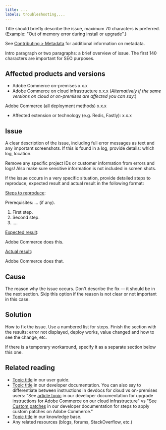 ```yaml
---
title: ...
labels: troubleshooting,...
---
```


Title should briefly describe the issue, maximum 70 characters is preferred.<br/>
(Example: "Out of memory error during install or upgrade".)

See [Contributing > Metadata](../../CONTRIBUTING.md#metadata) for additional information on metadata.

Intro paragraph or two paragraphs: a brief overview of issue. The first 140 characters are important for SEO purposes.

## Affected products and versions

* Adobe Commerce on-premises x.x.x
* Adobe Commerce on cloud infrastructure x.x.x
(*Alternatively if the same versions on cloud or on-premises are affected you can say:*)

Adobe Commerce (all deployment methods) x.x.x

* Affected extension or technology (e.g. Redis, Fastly): x.x.x

## Issue

A clear description of the issue, including full error messages as text and any important screenshots.
If this is found in a log, provide details: which log, location.

Remove any specific project IDs or customer information from errors and logs! Also make sure sensitive information is not included in screen shots.

If the issue occurs in a very specific situation, provide detailed steps to reproduce, expected result and actual result in the following format:

<ins>Steps to reproduce</ins>:

Prerequisites: ... (if any).

1. First step.
1. Second step.
1. ....

<ins>Expected result</ins>:

Adobe Commerce does this.

<ins>Actual result</ins>:

Adobe Commerce does that.

## Cause

The reason why the issue occurs. Don't describe the fix — it should be in the next section. Skip this option if the reason is not clear or not important in this case.

## Solution

How to fix the issue. Use a numbered list for steps.
Finish the section with the results: error not displayed, deploy works, value changed and how to see the change, etc.

If there is a temporary workaround, specify it as a separate section below this one.

## Related reading

* [Topic title](https://docs.magento.com/user-guide/) in our user guide.
* [Topic title](https://devdocs.magento.com) in our developer documentation. You can also say to differentiate between instructions in devdocs for cloud vs on-premises users:
"See [article topic](https://devdocs.magento.com/cloud/project/project-upgrade-parent.html) in our developer documentation for upgrade instructions for Adobe Commerce on our cloud infrastructure" vs "See [Custom patches](https://devdocs.magento.com/guides/v2.4/comp-mgr/patching.html#custom-patches) in our developer documentation for steps to apply custom patches on Adobe Commerce."
* [Topic title](https://support.magento.com/hc/en-us) in our knowledge base.
* Any related resources (blogs, forums, StackOverflow, etc.)
